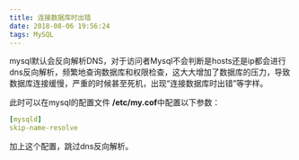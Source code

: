 ```yaml
---
title: 连接数据库时出错
date: 2018-08-06 19:56:24
tags: MySQL
---
```


mysql默认会反向解析DNS，对于访问者Mysql不会判断是hosts还是ip都会进行dns反向解析，频繁地查询数据库和权限检查，这大大增加了数据库的压力，导致数据库连接缓慢，严重的时候甚至死机，出现“连接数据库时出错”等字样。

此时可以在mysql的配置文件 **/etc/my.cof**中配置以下参数：

```yaml
[mysqld]
skip-name-resolve
```

加上这个配置，跳过dns反向解析。